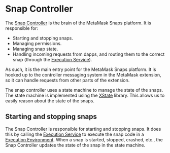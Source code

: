 # Snap Controller

The [Snap Controller] is the brain of the MetaMask Snaps platform. It is
responsible for:

- Starting and stopping snaps.
- Managing permissions.
- Managing snap state.
- Handling incoming requests from dapps, and routing them to the correct
  snap (through the [Execution Service]).

As such, it is the main entry point for the MetaMask Snaps platform. It is
hooked up to the controller messaging system in the MetaMask extension, so it
can handle requests from other parts of the extension.

The snap controller uses a state machine to manage the state of the snaps. The
state machine is implemented using the [XState] library. This allows us to
easily reason about the state of the snaps.

## Starting and stopping snaps

The Snap Controller is responsible for starting and stopping snaps. It does
this by calling the [Execution Service] to execute the snap code in a
[Execution Environment]. When a snap is started, stopped, crashed, etc., the
Snap Controller updates the state of the snap in the state machine.

[snap controller]: ../../../packages/snaps-controllers/src/snaps/SnapController.ts
[execution service]: ./execution-service.md
[execution environment]: ../../../packages/snaps-execution-environments/src/common/BaseSnapExecutor.ts
[xstate]: https://xstate.js.org/
